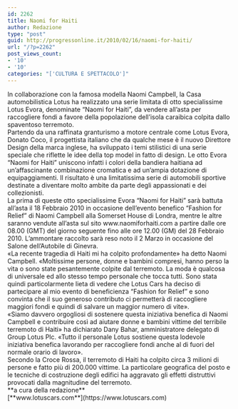 ```yaml
---
id: 2262
title: Naomi for Haiti
author: Redazione
type: "post"
guid: http://progressonline.it/2010/02/16/naomi-for-haiti/
url: "/?p=2262"
post_views_count:
- '10'
- '10'
categories: "['CULTURA E SPETTACOLO']"
---
```


<div>In collaborazione con la famosa modella Naomi Campbell, la Casa automobilistica Lotus ha realizzato una serie limitata di otto specialissime Lotus Evora, denominate “Naomi for Haiti”, da vendere all’asta per raccogliere fondi a favore della popolazione dell’isola caraibica colpita dallo spaventoso terremoto.</div><div> </div><div>Partendo da una raffinata granturismo a motore centrale come Lotus Evora, Donato Coco, il progettista italiano che da qualche mese è il nuovo Direttore Design della marca inglese, ha sviluppato i temi stilistici di una serie speciale che riflette le idee della top model in fatto di design. Le otto Evora “Naomi for Haiti” uniscono infatti i colori della bandiera haitiana ad un’affascinante combinazione cromatica e ad un’ampia dotazione di equipaggiamenti. Il risultato è una limitatissima serie di automobili sportive destinate a diventare molto ambite da parte degli appassionati e dei collezionisti.</div><div> </div><div>La prima di queste otto specialissime Evora “Naomi for Haiti” sarà battuta all’asta il 18 Febbraio 2010 in occasione dell’evento benefico “Fashion for Relief” di Naomi Campbell alla Somerset House di Londra, mentre le altre saranno vendute all’asta sul sito www.naomiforhaiti.com a partire dalle ore 08.00 (GMT) del giorno seguente fino alle ore 12.00 (GM) del 28 Febbraio 2010. L’ammontare raccolto sarà reso noto il 2 Marzo in occasione del Salone dell’Autobile di Ginevra. </div><div> </div><div>«La recente tragedia di Haiti mi ha colpito profondamente» ha detto Naomi Campbell. «Moltissime persone, donne e bambini compresi, hanno perso la vita o sono state pesantemente colpite dal terremoto. La moda è qualcosa di universale ed allo stesso tempo personale che tocca tutti. Sono stata quindi particolarmente lieta di vedere che Lotus Cars ha deciso di partecipare al mio evento di beneficienza “Fashion for Relief” e sono convinta che il suo generoso contributo ci permetterà di raccogliere maggiori fondi e quindi di salvare un maggior numero di vite». </div><div> </div><div>«Siamo davvero orgogliosi di sostenere questa iniziativa benefica di Naomi Campbell e contribuire così ad aiutare donne e bambini vittime del terribile terremoto di Haiti» ha dichiarato Dany Bahar, amministratore delegato di Group Lotus Plc. «Tutto il personale Lotus sostiene questa lodevole iniziativa benefica lavorando per raccogliere fondi anche al di fuori del normale orario di lavoro». </div><div> </div><div>Secondo la Croce Rossa, il terremoto di Haiti ha colpito circa 3 milioni di persone e fatto più di 200.000 vittime. La particolare geografica del posto e le tecniche di costruzione degli edifici ha aggravato gli effetti distruttivi provocati dalla magnitudine del terremoto. </div><div> </div><div>**a cura della redazione**</div><div> </div><div>[**www.lotuscars.com**](https://www.lotuscars.com)</div><div> </div>